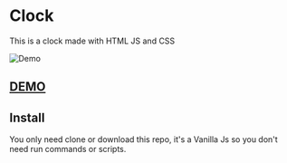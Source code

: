 # Clock

This is a clock made with HTML JS and CSS

![Demo](https://media.giphy.com/media/KZ5R7aW3BsbArTNeMU/giphy.gif)

## [DEMO](https://github.com/jcmexdev/Clock)

## Install

You only need clone or download this repo, it's a Vanilla Js so you don't need run commands or scripts.

